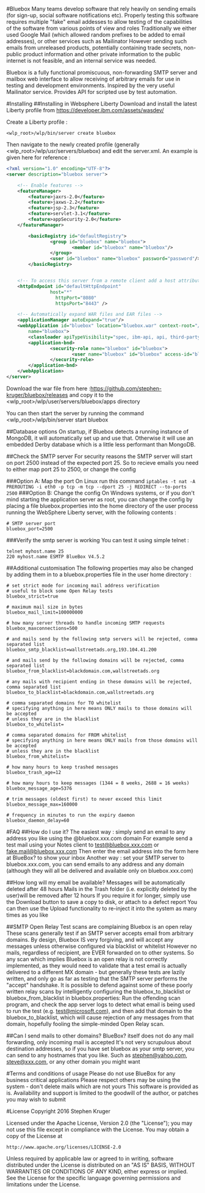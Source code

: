 #Bluebox
Many teams develop software that rely heavily on sending emails (for sign-up, social software notifications etc). Properly testing this software requires multiple "fake" email addesses to allow testing of the capabilities of the software from various points of view and roles Traditionally we either used Google Mail (which allowed random prefixes to be added to email addresses), or other services such as Mailinator However sending such emails from unreleased products, potentially containing trade secrets, non-public product information and other private information to the public internet is not feasible, and an internal service was needed.

Bluebox is a fully functional promiscuous, non-forwarding SMTP server and mailbox web interface to allow receiving of arbitrary emails for use in testing and development environments. Inspired by the very useful Mailinator service. Provides API for scripted use by test automation.

#Installing
##Installing in Websphere Liberty
Download and install the latest Liberty profile from https://developer.ibm.com/assets/wasdev/

Create a Liberty profile :
```
<wlp_root>/wlp/bin/server create bluebox
```

Then navigate to the newly created profile (generally <wlp_root>/wlp/usr/servers/bluebox) and edit the server.xml.
An example is given here for reference :
```xml
<?xml version="1.0" encoding="UTF-8"?>
<server description="bluebox server">

    <!-- Enable features -->
    <featureManager>
        <feature>jaxrs-2.0</feature>
        <feature>jaxws-2.2</feature>
        <feature>jsp-2.3</feature>
        <feature>servlet-3.1</feature>
        <feature>appSecurity-2.0</feature>
    </featureManager>

        <basicRegistry id="defaultRegistry">
                <group id="bluebox" name="bluebox">
                        <member id="bluebox" name="bluebox"/>
                </group>
                <user id="bluebox" name="bluebox" password="password"/>
        </basicRegistry>


    <!-- To access this server from a remote client add a host attribute to the following element, e.g. host="*" -->
    <httpEndpoint id="defaultHttpEndpoint"
                host="*"
                  httpPort="8080"
                  httpsPort="8443" />

    <!-- Automatically expand WAR files and EAR files -->
    <applicationManager autoExpand="true"/>
    <webApplication id="bluebox" location="bluebox.war" context-root="/"
        name="bluebox">
        <classloader apiTypeVisibility="spec, ibm-api, api, third-party" />
        <application-bnd>
                <security-role name="bluebox" id="bluebox">
                        <user name="bluebox" id="bluebox" access-id="bluebox"></user>
                </security-role>
        </application-bnd>
    </webApplication>
</server>
```

Download the war file from here :https://github.com/stephen-kruger/bluebox/releases and copy it to the <wlp_root>/wlp/user/servers/bluebox/apps directory

You can then start the server by running the command <wlp_root>/wlp/bin/server start bluebox

##Database options
On startup, if Bluebox detects a running instance of MongoDB, it will automatically set up and use that. Otherwise it will use an embedded Derby database which is a little less performant than MongoDB.

##Check the SMTP server
For security reasons the SMTP server will start on port 2500 instead of the expected port 25. So to recieve emails you need to either map port 25 to 2500, or change the config

###Option A: Map the port
On Linux run this command
```iptables -t nat -A PREROUTING -i eth0 -p tcp -m tcp --dport 25 -j REDIRECT --to-ports 2500```
###Option B: Change the config
On Windows systems, or if you don't mind starting the application server as root, you can change the config by placing a file bluebox.properties into the home directory of the user process running the WebSphere Liberty server, with the following contents :
```properties
# SMTP server port
bluebox_port=2500
```

###Verify the smtp server is working
You can test it using simple telnet :
```
telnet myhost.name 25
220 myhost.name ESMTP BlueBox V4.5.2
```

##Additional customisation
The following properties may also be changed by adding them in to a bluebox.properties file in the user home directory :
```properties
# set strict mode for incoming mail address verification
# useful to block some Open Relay tests
bluebox_strict=true

# maximum mail size in bytes
bluebox_mail_limit=100000000

# how many server threads to handle incoming SMTP requests
bluebox_maxconnections=500

# and mails send by the following smtp servers will be rejected, comma separated list
bluebox_smtp_blacklist=wallstreetads.org,193.104.41.200

# and mails send by the following domains will be rejected, comma separated list
bluebox_from_blacklist=blackdomain.com,wallstreetads.org

# any mails with recipient ending in these domains will be rejected, comma separated list
bluebox_to_blacklist=blackdomain.com,wallstreetads.org

# comma separated domains for TO whitelist
# specifying anything in here means ONLY mails to those domains will be accepted
# unless they are in the blacklist
bluebox_to_whitelist=

# comma separated domains for FROM whitelist
# specifying anything in here means ONLY mails from those domains will be accepted
# unless they are in the blacklist
bluebox_from_whitelist=

# how many hours to keep trashed messages
bluebox_trash_age=12

# how many hours to keep messages (1344 = 8 weeks, 2688 = 16 weeks)
bluebox_message_age=5376

# trim messages (oldest first) to never exceed this limit
bluebox_message_max=160000

# frequency in minutes to run the expiry daemon
bluebox_daemon_delay=60
```

#FAQ
##How do I use it?
The easiest way : simply send an email to any address you like using the @bluebox.xxx.com domain For example send a test mail using your Notes client to test@bluebox.xxx.com or fake.mail@bluebox.xxx.com Then enter the email address into the form here at BlueBox? to show your inbox Another way : set your SMTP server to bluebox.xxx.com, you can send emails to any address and any domain (although they will all be delivered and available only on bluebox.xxx.com)

##How long will my email be available?
Messages will be automatically deleted after 48 hours Mails in the Trash folder (i.e. explicitly deleted by the user)will be removed after 12 hours If you require it for longer, simply use the Download button to save a copy to disk, or attach to a defect report You can then use the Upload functionality to re-inject it into the system as many times as you like

##SMTP Open Relay Test scans are complaining Bluebox is an open relay
These scans generally test if an SMTP server accepts email from arbitrary domains. By design, Bluebox IS very forgiving, and will accept any messages unless otherwise configured via blacklist or whitelist However no mails, regardless of recipient, are EVER forwarded on to other systems. So any scan which implies Bluebox is an open relay is not correctly implemented, as they would need to validate that a test email is actually delivered to a different MX domain - but generally these tests are lazily written, and only go as far as testing that the SMTP server performs the "accept" handshake. It is possible to defend against some of these poorly written relay scans by intelligently configuring the bluebox_to_blacklist or bluebox_from_blacklist in bluebox.properties: Run the offending scan program, and check the app server logs to detect what email is being used to run the test (e.g. test@microsoft.com), and then add that domain to the bluebox_to_blacklist, which will cause rejection of any messages from that domain, hopefully fooling the simple-minded Open Relay scan.

##Can I send mails to other domains?
BlueBox? itself does not do any mail forwarding, only incoming mail is accepted It's not very scrupulous about destination addresses, so if you have set bluebox as your smtp server, you can send to any hostnames that you like. Such as stephen@yahoo.com, steve@xxx.com, or any other domain you might want

#Terms and conditions of usage
Please do not use BlueBox for any business critical applications Please respect others may be using the system - don't delete mails which are not yours This software is provided as is. Availability and support is limited to the goodwill of the author, or patches you may wish to submit

#License
Copyright 2016 Stephen Kruger

Licensed under the Apache License, Version 2.0 (the "License");
you may not use this file except in compliance with the License.
You may obtain a copy of the License at

    http://www.apache.org/licenses/LICENSE-2.0

Unless required by applicable law or agreed to in writing, software
distributed under the License is distributed on an "AS IS" BASIS,
WITHOUT WARRANTIES OR CONDITIONS OF ANY KIND, either express or implied.
See the License for the specific language governing permissions and
limitations under the License.
